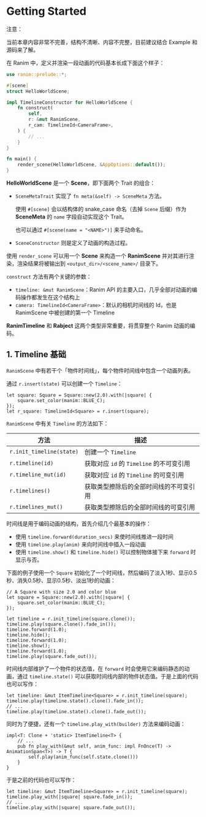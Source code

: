 # Getting Started

<div class="warning">

注意：

当前本章内容非常不完善，结构不清晰、内容不完整，目前建议结合 Example 和源码来了解。

</div>

在 Ranim 中，定义并渲染一段动画的代码基本长成下面这个样子：

```rust
use ranim::prelude::*;

#[scene]
struct HelloWorldScene;

impl TimelineConstructor for HelloWorldScene {
    fn construct(
        self,
        r: &mut RanimScene,
        r_cam: TimelineId<CameraFrame>,
    ) {
        // ...
    }
}

fn main() {
    render_scene(HelloWorldScene, &AppOptions::default());
}
```

**HelloWorldScene** 是一个 **Scene**，即下面两个 Trait 的组合：
- `SceneMetaTrait` 实现了 `fn meta(&self) -> SceneMeta` 方法。

  使用 `#[scene]` 会以结构体的 snake_case 命名（去掉 `Scene` 后缀）作为 **SceneMeta** 的 `name` 字段自动实现这个 Trait。

  也可以通过 `#[scene(name = "<NAME>")]` 来手动命名。

- `SceneConstructor` 则是定义了动画的构造过程。

使用 `render_scene` 可以用一个 **Scene** 来构造一个 **RanimScene** 并对其进行渲染，渲染结果将被输出到 `<output_dir>/<scene_name>/` 目录下。

`construct` 方法有两个关键的参数：
- `timeline: &mut RanimScene`：Ranim API 的主要入口，几乎全部对动画的编码操作都发生在这个结构上
- `camera: TimelineId<CameraFrame>`：默认的相机时间线的 Id，也是 RanimScene 中被创建的第一个 Timeline

**RanimTimeline** 和 **Rabject** 这两个类型非常重要，将贯穿整个 Ranim 动画的编码。

## 1. Timeline 基础

`RanimScene` 中有若干个「物件时间线」，每个物件时间线中包含一个动画列表。

通过 `r.insert(state)` 可以创建一个 `Timeline`：

```rust,ignore
let square: Square = Square::new(2.0).with(|square| {
    square.set_color(manim::BLUE_C);
});
let r_square: TimelineId<Square> = r.insert(square);
```

`RanimScene` 中有关 `Timeline` 的方法如下：

|方法|描述|
|---|---|
|`r.init_timeline(state)`|创建一个 `Timeline`|
|`r.timeline(id)`|获取对应 `id` 的 `Timeline` 的不可变引用|
|`r.timeline_mut(id)`|获取对应 `id` 的 `Timeline` 的可变引用|
|`r.timelines()`|获取类型擦除后的全部时间线的不可变引用|
|`r.timelines_mut()`|获取类型擦除后的全部时间线的可变引用|

时间线是用于编码动画的结构，首先介绍几个最基本的操作：
- 使用 `timeline.forward(duration_secs)` 来使时间线推进一段时间
- 使用 `timeline.play(anim)` 来向时间线中插入一段动画
- 使用 `timeline.show()` 和 `timeline.hide()` 可以控制物体接下来 `forward` 时显示与否。

下面的例子使用一个 `Square` 初始化了一个时间线，然后编码了淡入1秒、显示0.5秒、消失0.5秒、显示0.5秒、淡出1秒的动画：

```rust,ignore
// A Square with size 2.0 and color blue
let square = Square::new(2.0).with(|square| {
    square.set_color(manim::BLUE_C);
});

let timeline = r.init_timeline(square.clone());
timeline.play(square.clone().fade_in());
timeline.forward(1.0);
timeline.hide();
timeline.forward(1.0);
timeline.show();
timeline.forward(1.0);
timeline.play(square.fade_out());
```

时间线内部维护了一个物件的状态值，在 `forward` 时会使用它来编码静态的动画，通过 `timeline.state()` 可以获取时间线内部的物件状态值。于是上面的代码也可以写作：

```rust,ignore
let timeline: &mut ItemTimeline<Square> = r.init_timeline(square);
timeline.play(timeline.state().clone().fade_in());
// ...
timeline.play(timeline.state().clone().fade_out());
```

同时为了便捷，还有一个 `timeline.play_with(builder)` 方法来编码动画：

```rust,ignore
impl<T: Clone + 'static> ItemTimeline<T> {
    // ...
    pub fn play_with(&mut self, anim_func: impl FnOnce(T) -> AnimationSpan<T>) -> T {
        self.play(anim_func(self.state.clone()))
    }
}
```

于是之前的代码也可以写作：

```rust,ignore
let timeline: &mut ItemTimeline<Square> = r.init_timeline(square);
timeline.play_with(|square| square.fade_in());
// ...
timeline.play_with(|square| square.fade_out());
```
